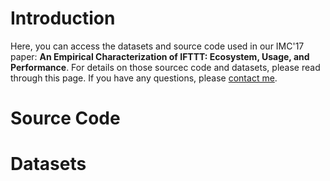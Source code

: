 # Introduction
Here, you can access the datasets and source code used in our IMC'17 paper: **An Empirical Characterization of IFTTT: Ecosystem, Usage, and Performance**. For details on those sourcec code and datasets, please read through this page. If you have any questions, please [contact me](mailto:xmi@indiana.edu).

# Source Code
# Datasets
